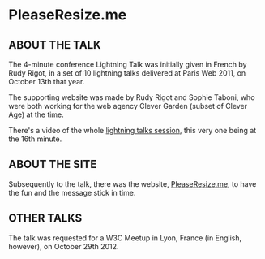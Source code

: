 PleaseResize.me
==============

ABOUT THE TALK
----------------

The 4-minute conference Lightning Talk was initially given in French by Rudy
Rigot, in a set of 10 lightning talks delivered at Paris Web 2011, on October
13th that year.

The supporting website was made by Rudy Rigot and Sophie Taboni, who were both
working for the web agency Clever Garden (subset of Clever Age) at the time.

There's a video of the whole [lightning talks session](http://www.paris-web.fr/2011/conferences/lightning-talks.php),
this very one being at the 16th minute.

ABOUT THE SITE
----------------

Subsequently to the talk, there was the website, [PleaseResize.me](http://pleaseresize.me),
to have the fun and the message stick in time.

OTHER TALKS
----------------

The talk was requested for a W3C Meetup in Lyon, France (in English, however),
on October 29th 2012.

